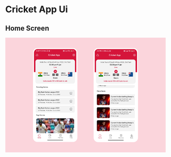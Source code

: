 # Cricket App Ui


## Home Screen
![](https://raw.githubusercontent.com/shubhcode12/shubhcode12/master/Frame%201home-screen-cricket-app.png)